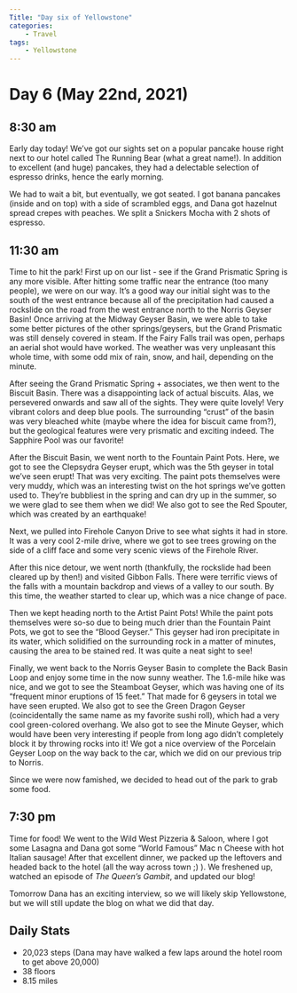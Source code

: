 ```yaml
---
Title: "Day six of Yellowstone"
categories:
    - Travel
tags:
    - Yellowstone
---
```

# Day 6 (May 22nd, 2021)
## 8:30 am
Early day today! We’ve got our sights set on a popular pancake house right next to our hotel called The Running Bear (what a great name!). In addition to excellent (and huge) pancakes, they had a delectable selection of espresso drinks, hence the early morning.

We had to wait a bit, but eventually, we got seated. I got banana pancakes (inside and on top) with a side of scrambled eggs, and Dana got hazelnut spread crepes with peaches. We split a Snickers Mocha with 2 shots of espresso.

## 11:30 am
Time to hit the park! First up on our list - see if the Grand Prismatic Spring is any more visible. After hitting some traffic near the entrance (too many people), we were on our way. It’s a good way our initial sight was to the south of the west entrance because all of the precipitation had caused a rockslide on the road from the west entrance north to the Norris Geyser Basin! Once arriving at the Midway Geyser Basin, we were able to take some better pictures of the other springs/geysers, but the Grand Prismatic was still densely covered in steam. If the Fairy Falls trail was open, perhaps an aerial shot would have worked.
The weather was very unpleasant this whole time, with some odd mix of rain, snow, and hail, depending on the minute.

After seeing the Grand Prismatic Spring + associates, we then went to the Biscuit Basin. There was a disappointing lack of actual biscuits. Alas, we persevered onwards and saw all of the sights. They were quite lovely! Very vibrant colors and deep blue pools. The surrounding “crust” of the basin was very bleached white (maybe where the idea for biscuit came from?), but the geological features were very prismatic and exciting indeed. The Sapphire Pool was our favorite!

After the Biscuit Basin, we went north to the Fountain Paint Pots. Here, we got to see the Clepsydra Geyser erupt, which was the 5th geyser in total we’ve seen erupt! That was very exciting. The paint pots themselves were very muddy, which was an interesting twist on the hot springs we’ve gotten used to. They’re bubbliest in the spring and can dry up in the summer, so we were glad to see them when we did! We also got to see the Red Spouter, which was created by an earthquake!

Next, we pulled into Firehole Canyon Drive to see what sights it had in store. It was a very cool 2-mile drive, where we got to see trees growing on the side of a cliff face and some very scenic views of the Firehole River.

After this nice detour, we went north (thankfully, the rockslide had been cleared up by then!) and visited Gibbon Falls. There were terrific views of the falls with a mountain backdrop and views of a valley to our south. By this time, the weather started to clear up, which was a nice change of pace.

Then we kept heading north to the Artist Paint Pots! While the paint pots themselves were so-so due to being much drier than the Fountain Paint Pots, we got to see the “Blood Geyser.” This geyser had iron precipitate in its water, which solidified on the surrounding rock in a matter of minutes, causing the area to be stained red. It was quite a neat sight to see!

Finally, we went back to the Norris Geyser Basin to complete the Back Basin Loop and enjoy some time in the now sunny weather. The 1.6-mile hike was nice, and we got to see the Steamboat Geyser, which was having one of its “frequent minor eruptions of 15 feet.” That made for 6 geysers in total we have seen erupted. We also got to see the Green Dragon Geyser (coincidentally the same name as my favorite sushi roll), which had a very cool green-colored overhang. We also got to see the Minute Geyser, which would have been very interesting if people from long ago didn’t completely block it by throwing rocks into it! We got a nice overview of the Porcelain Geyser Loop on the way back to the car, which we did on our previous trip to Norris.

Since we were now famished, we decided to head out of the park to grab some food.
 ## 7:30 pm
 Time for food! We went to the Wild West Pizzeria & Saloon, where I got some Lasagna and Dana got some “World Famous” Mac n Cheese with hot Italian sausage! 
 After that excellent dinner, we packed up the leftovers and headed back to the hotel (all the way across town ;) ). We freshened up, watched an episode of _The Queen’s Gambit_, and updated our blog!

 Tomorrow Dana has an exciting interview, so we will likely skip Yellowstone, but we will still update the blog on what we did that day.

 ## Daily Stats
 - 20,023 steps (Dana may have walked a few laps around the hotel room to get above 20,000)
 - 38 floors
 - 8.15 miles
